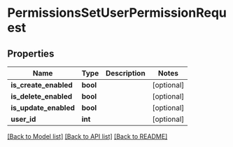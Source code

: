 # PermissionsSetUserPermissionRequest

## Properties
Name | Type | Description | Notes
------------ | ------------- | ------------- | -------------
**is_create_enabled** | **bool** |  | [optional] 
**is_delete_enabled** | **bool** |  | [optional] 
**is_update_enabled** | **bool** |  | [optional] 
**user_id** | **int** |  | [optional] 

[[Back to Model list]](../README.md#documentation-for-models) [[Back to API list]](../README.md#documentation-for-api-endpoints) [[Back to README]](../README.md)


